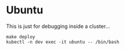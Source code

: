 # Ubuntu

This is just for debugging inside a cluster...

```plain
make deploy
kubectl -n dev exec -it ubuntu -- /bin/bash

```
